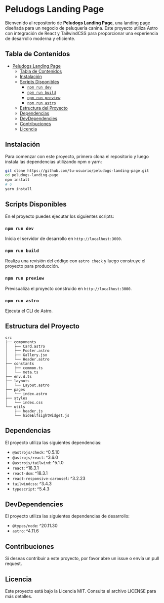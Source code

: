 # Peludogs Landing Page

Bienvenido al repositorio de **Peludogs Landing Page**, una landing page diseñada para un negocio de peluquería canina. Este proyecto utiliza Astro con integración de React y TailwindCSS para proporcionar una experiencia de desarrollo moderna y eficiente.

## Tabla de Contenidos

- [Peludogs Landing Page](#peludogs-landing-page)
  - [Tabla de Contenidos](#tabla-de-contenidos)
  - [Instalación](#instalación)
  - [Scripts Disponibles](#scripts-disponibles)
    - [`npm run dev`](#npm-run-dev)
    - [`npm run build`](#npm-run-build)
    - [`npm run preview`](#npm-run-preview)
    - [`npm run astro`](#npm-run-astro)
  - [Estructura del Proyecto](#estructura-del-proyecto)
  - [Dependencias](#dependencias)
  - [DevDependencies](#devdependencies)
  - [Contribuciones](#contribuciones)
  - [Licencia](#licencia)

## Instalación

Para comenzar con este proyecto, primero clona el repositorio y luego instala las dependencias utilizando npm o yarn:

```bash
git clone https://github.com/tu-usuario/peludogs-landing-page.git
cd peludogs-landing-page
npm install
# o
yarn install
```

## Scripts Disponibles

En el proyecto puedes ejecutar los siguientes scripts:

### `npm run dev`

Inicia el servidor de desarrollo en `http://localhost:3000`.

### `npm run build`

Realiza una revisión del código con `astro check` y luego construye el proyecto para producción.

### `npm run preview`

Previsualiza el proyecto construido en `http://localhost:3000`.

### `npm run astro`

Ejecuta el CLI de Astro.

## Estructura del Proyecto

```plaintext
src
├── components
│   ├── Card.astro
│   ├── Footer.astro
│   ├── Gallery.jsx
│   └── Header.astro
├── constants
│   ├── common.ts
│   └── meta.ts
├── env.d.ts
├── layouts
│   └── Layout.astro
├── pages
│   └── index.astro
├── styles
│   └── index.css
└── utils
    ├── header.js
    └── hideElfsightWidget.js
```

## Dependencias

El proyecto utiliza las siguientes dependencias:

- `@astrojs/check`: ^0.5.10
- `@astrojs/react`: ^3.6.0
- `@astrojs/tailwind`: ^5.1.0
- `react`: ^18.3.1
- `react-dom`: ^18.3.1
- `react-responsive-carousel`: ^3.2.23
- `tailwindcss`: ^3.4.3
- `typescript`: ^5.4.3

## DevDependencies

El proyecto utiliza las siguientes dependencias de desarrollo:

- `@types/node`: ^20.11.30
- `astro`: ^4.11.6

## Contribuciones

Si deseas contribuir a este proyecto, por favor abre un issue o envía un pull request.

## Licencia

Este proyecto está bajo la Licencia MIT. Consulta el archivo LICENSE para más detalles.